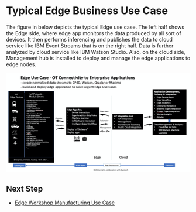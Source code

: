 # Typical Edge Business Use Case

The figure in below depicts the typical Edge use case. The left half shows the Edge side, where edge app monitors the data produced by all sort of
devices. It then performs inferencing and publishes the data to cloud service like IBM Event Streams that is on the right half. Data is further
analyzed by cloud service like IBM Watson Studio. Also, on the cloud side, Management hub is installed to deploy and manage the edge applications
to edge nodes.

<img src="images/edge-usecase.png" />

## Next Step

- [Edge Workshop Manufacturing Use Case](edge-manufacturing-usecase.md)
